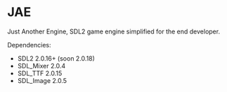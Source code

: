 # JAE
Just Another Engine, SDL2 game engine simplified for the end developer.

Dependencies: 
- SDL2 2.0.16+ (soon 2.0.18)
- SDL_Mixer 2.0.4
- SDL_TTF 2.0.15
- SDL_Image 2.0.5
